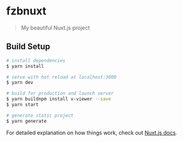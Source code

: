# fzbnuxt

> My beautiful Nuxt.js project

## Build  Setup

```bash
# install dependencies
$ yarn install

# serve with hot reload at localhost:3000
$ yarn dev

# build for production and launch server
$ yarn buildnpm install v-viewer --save
$ yarn start

# generate static project
$ yarn generate
```

For detailed explanation on how things work, check out [Nuxt.js docs](https://nuxtjs.org).
